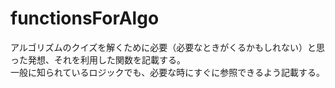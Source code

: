 # functionsForAlgo
アルゴリズムのクイズを解くために必要（必要なときがくるかもしれない）と思った発想、それを利用した関数を記載する。  
一般に知られているロジックでも、必要な時にすぐに参照できるよう記載する。

